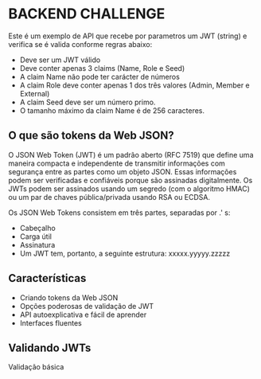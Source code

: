 # BACKEND CHALLENGE 

Este é um exemplo de API que recebe por parametros um JWT (string) e verifica se é valida conforme regras abaixo:

- Deve ser um JWT válido
- Deve conter apenas 3 claims (Name, Role e Seed)
- A claim Name não pode ter carácter de números
- A claim Role deve conter apenas 1 dos três valores (Admin, Member e External)
- A claim Seed deve ser um número primo.
- O tamanho máximo da claim Name é de 256 caracteres.

## O que são tokens da Web JSON?

O JSON Web Token (JWT) é um padrão aberto (RFC 7519) que define uma maneira compacta e independente de transmitir informações com segurança entre as partes como um objeto JSON. Essas informações podem ser verificadas e confiáveis ​​porque são assinadas digitalmente. Os JWTs podem ser assinados usando um segredo (com o algoritmo HMAC) ou um par de chaves pública/privada usando RSA ou ECDSA.

Os JSON Web Tokens consistem em três partes, separadas por .' s:

- Cabeçalho
- Carga útil
- Assinatura
- Um JWT tem, portanto, a seguinte estrutura: xxxxx.yyyyy.zzzzz

## Características

- Criando tokens da Web JSON
- Opções poderosas de validação de JWT
- API autoexplicativa e fácil de aprender
- Interfaces fluentes

## Validando JWTs

Validação básica

